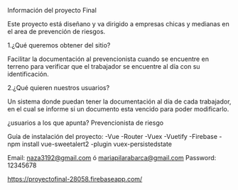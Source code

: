 Información del proyecto Final

Este proyecto está diseñano y va dirigido a empresas chicas y medianas en el area de prevención de riesgos.

1.¿Qué queremos obtener del sitio?

Facilitar la documentación al prevencionista cuando se encuentre en terreno para verificar que el trabajador se encuentre al día con su identificación.

2.¿Qué quieren nuestros usuarios?

 Un sistema donde puedan tener la documentación al día de cada trabajador, en el cual se informe si un documento esta vencido para poder modificarlo.

¿usuarios a los que apunta?
Prevencionista de riesgo

 Guía de instalación del proyecto:
 -Vue
 -Router
 -Vuex
 -Vuetify
 -Firebase
 -npm install vue-sweetalert2
 -plugin vuex-persistedstate

Email: naza3192@gmail.com ó mariapilarabarca@gmail.com
Password: 12345678

https://proyectofinal-28058.firebaseapp.com/